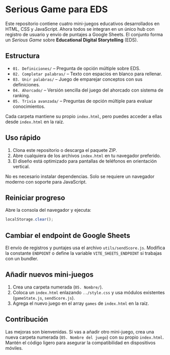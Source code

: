 # Serious Game para EDS

Este repositorio contiene cuatro mini-juegos educativos desarrollados en HTML, CSS y JavaScript. Ahora todos se integran en un único hub con registro de usuario y envío de puntajes a Google Sheets. El conjunto forma un *Serious Game* sobre **Educational Digital Storytelling** (EDS).

## Estructura

- `01. Definiciones/` – Pregunta de opción múltiple sobre EDS.
- `02. Completar palabras/` – Texto con espacios en blanco para rellenar.
- `03. Unir palabras/` – Juego de emparejar conceptos con sus definiciones.
- `04. Ahorcado/` – Versión sencilla del juego del ahorcado con sistema de ranking.
- `05. Trivia avanzada/` – Preguntas de opción múltiple para evaluar conocimientos.

Cada carpeta mantiene su propio `index.html`, pero puedes acceder a ellas desde `index.html` en la raíz.

## Uso rápido

1. Clona este repositorio o descarga el paquete ZIP.
2. Abre cualquiera de los archivos `index.html` en tu navegador preferido.
3. El diseño está optimizado para pantallas de teléfonos en orientación vertical.

No es necesario instalar dependencias. Solo se requiere un navegador moderno con soporte para JavaScript.

## Reiniciar progreso

Abre la consola del navegador y ejecuta:

```js
localStorage.clear();
```

## Cambiar el endpoint de Google Sheets

El envío de registros y puntajes usa el archivo `utils/sendScore.js`. Modifica la constante `ENDPOINT` o define la variable `VITE_SHEETS_ENDPOINT` si trabajas con un bundler.

## Añadir nuevos mini-juegos

1. Crea una carpeta numerada (`05. Nombre/`).
2. Coloca un `index.html` enlazando `../style.css` y usa módulos existentes (`gameState.js`, `sendScore.js`).
3. Agrega el nuevo juego en el array `games` de `index.html` en la raíz.

## Contribución

Las mejoras son bienvenidas. Si vas a añadir otro mini-juego, crea una nueva carpeta numerada (`05. Nombre del juego`) con su propio `index.html`. Mantén el código ligero para asegurar la compatibilidad en dispositivos móviles.

